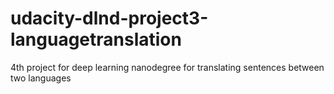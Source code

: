# udacity-dlnd-project3-languagetranslation
4th project for deep learning nanodegree for translating sentences between two languages
